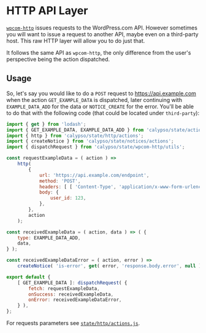 # HTTP API Layer

[`wpcom-http`](../data-layer/wpcom-http) issues requests to the WordPress.com API. However sometimes you will want to issue a request to another API, maybe even on a third-party host. This raw HTTP layer will allow you to do just that.

It follows the same API as `wpcom-http`, the only difference from the user's perspective being the action dispatched.

## Usage

So, let's say you would like to do a `POST` request to <https://api.example.com> when the action `GET_EXAMPLE_DATA` is dispatched, later continuing with `EXAMPLE_DATA_ADD` for the data or `NOTICE_CREATE` for the error. You'll be able to do that with the following code (that could be located under `third-party`):

```js
import { get } from 'lodash';
import { GET_EXAMPLE_DATA, EXAMPLE_DATA_ADD } from 'calypso/state/action-types';
import { http } from 'calypso/state/http/actions';
import { createNotice } from 'calypso/state/notices/actions';
import { dispatchRequest } from 'calypso/state/wpcom-http/utils';

const requestExampleData = ( action ) =>
	http(
		{
			url: 'https://api.example.com/endpoint',
			method: 'POST',
			headers: [ [ 'Content-Type', 'application/x-www-form-urlencoded' ] ],
			body: {
				user_id: 123,
			},
		},
		action
	);

const receivedExampleData = ( action, data ) => ( {
	type: EXAMPLE_DATA_ADD,
	data,
} );

const receivedExampleDataError = ( action, error ) =>
	createNotice( 'is-error', get( error, 'response.body.error', null ) );

export default {
	[ GET_EXAMPLE_DATA ]: dispatchRequest( {
		fetch: requestExampleData,
		onSuccess: receivedExampleData,
		onError: receivedExampleDataError,
	} ),
};
```

For requests parameters see [`state/http/actions.js`](./actions.js).
